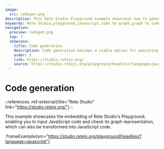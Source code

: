```yaml
---
image:
  src: codegen.png
description: This Rete Studio Playground example showcases how to generate JavaScript code from a graph representation. Input JavaScript code and visualize its graph representation, which can also be transformed into JavaScript code
keywords: Rete Studio,playground,javascript,code to graph,graph to code,ast,transformation
navigation:
  preview: codegen.png
  top: 7
  showcase:
    title: Code generation
    description: Code generation becomes a viable option for executing a graph due to the framework's versatility
    order: 3
    link: https://studio.retejs.org/
    source: https://studio.retejs.org/playground/headless?language=javascript
---
```


# Code generation

::references
:ref-external{title="Rete Studio" link="https://studio.retejs.org/"}
::

This example showcases the embedding of Rete Studio's Playground, enabling you to input JavaScript code and check its graph representation, which can also be transformed into JavaScript code.

:frameExample{src="https://studio.retejs.org/playground/headless?language=javascript"}
